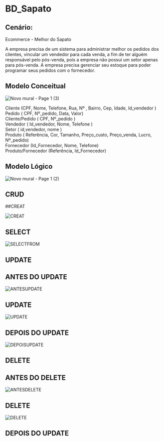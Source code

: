 # BD_Sapato


## Cenário:
Ecommerce - Melhor do Sapato

  A empresa precisa de um sistema para administrar melhor os pedidos dos clientes, vincular um vendedor para cada venda, 
  a fim de ter alguém responsável pelo pós-venda, pois a empresa não possui um setor apenas para pós-venda. A empresa precisa 
  gerenciar seu estoque para poder programar seus pedidos com o fornecedor.


## Modelo Conceitual

![Novo mural - Page 1 (3)](https://github.com/Wilton-Monteiro/BD_Sapato/assets/145207587/dcc74988-a18f-4bd7-91d5-10ed93a69e86)


Cliente (CPF, Nome, Telefone, Rua, Nº , Bairro, Cep, Idade, Id_vendedor )  
Pedido ( CPF, Nº_pedido, Data, Valor)  
Cliente/Pedido ( CPF, Nº_pedido )  
Vendedor ( Id_vendedor, Nome, Telefone )  
Setor ( id,vendedor, nome )  
Produto ( Referência, Cor, Tamanho, Preço_custo, Preço_venda, Lucro, Nº_pedido)  
Fornecedor (Id_Fornecedor, Nome, Telefone)  
Produto/Fornecedor (Referência, Id_Fornecedor)  



## Modelo Lógico

![Novo mural - Page 1 (2)](https://github.com/Wilton-Monteiro/BD_Sapato/assets/145207587/03278879-d929-407e-bafc-c97043499b97)

## CRUD

##CREAT

![CREAT](https://github.com/Wilton-Monteiro/BD_Sapato/assets/145207587/16891fc0-115e-4af8-9a72-6e9b29cee45d)

## SELECT

![SELECTFROM](https://github.com/Wilton-Monteiro/BD_Sapato/assets/145207587/f75e4499-4b93-4f0b-9b5c-ba11e22ff17c)

## UPDATE

## ANTES DO UPDATE
![ANTESUPDATE](https://github.com/Wilton-Monteiro/BD_Sapato/assets/145207587/65244aec-9c8d-42d5-aba4-a8745b6a17b2)
## UPDATE
![UPDATE](https://github.com/Wilton-Monteiro/BD_Sapato/assets/145207587/322897a7-95f7-4f0b-89bf-625470cb43fd)
## DEPOIS DO UPDATE
![DEPOISUPDATE](https://github.com/Wilton-Monteiro/BD_Sapato/assets/145207587/994541cf-3203-493c-a5a5-3b8c2f2d11ba)

## DELETE

## ANTES DO DELETE
![ANTESDELETE](https://github.com/Wilton-Monteiro/BD_Sapato/assets/145207587/b435005e-6531-4e26-94d5-1f04da73bca1)
## DELETE
![DELETE](https://github.com/Wilton-Monteiro/BD_Sapato/assets/145207587/395e9484-9899-4e0b-91c5-ed51809ac6b4)
## DEPOIS DO UPDATE
